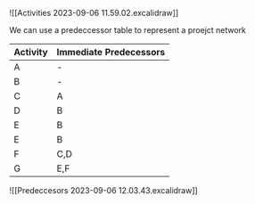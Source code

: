 


![[Activities 2023-09-06 11.59.02.excalidraw]]


We can use a predeccessor table to represent a proejct network

| Activity | Immediate Predecessors |
| -------- | ---------------------- |
| A        | -                      |
| B        | -                      |
| C        | A                      |
| D        | B                      |
| E        | B                      |
| E        | B                      |
| F        | C,D                    |
| G        | E,F                    |
 

![[Predeccesors 2023-09-06 12.03.43.excalidraw]]



